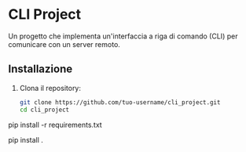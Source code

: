 # CLI Project

Un progetto che implementa un'interfaccia a riga di comando (CLI) per comunicare con un server remoto.

## Installazione

1. Clona il repository:
   ```bash
   git clone https://github.com/tuo-username/cli_project.git
   cd cli_project

pip install -r requirements.txt

pip install .
